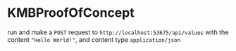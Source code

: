 # KMBProofOfConcept

run and make a `POST` request to `http://localhost:53675/api/values` with the content `"Hello World!"`, and content type `application/json`
